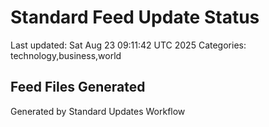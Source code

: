 # Standard Feed Update Status
Last updated: Sat Aug 23 09:11:42 UTC 2025
Categories: technology,business,world

## Feed Files Generated

Generated by Standard Updates Workflow
